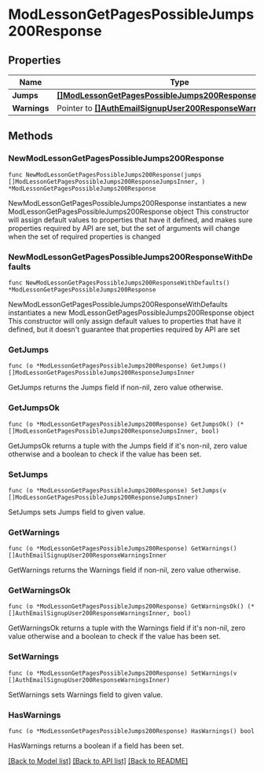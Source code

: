 # ModLessonGetPagesPossibleJumps200Response

## Properties

Name | Type | Description | Notes
------------ | ------------- | ------------- | -------------
**Jumps** | [**[]ModLessonGetPagesPossibleJumps200ResponseJumpsInner**](ModLessonGetPagesPossibleJumps200ResponseJumpsInner.md) |  | 
**Warnings** | Pointer to [**[]AuthEmailSignupUser200ResponseWarningsInner**](AuthEmailSignupUser200ResponseWarningsInner.md) |  | [optional] 

## Methods

### NewModLessonGetPagesPossibleJumps200Response

`func NewModLessonGetPagesPossibleJumps200Response(jumps []ModLessonGetPagesPossibleJumps200ResponseJumpsInner, ) *ModLessonGetPagesPossibleJumps200Response`

NewModLessonGetPagesPossibleJumps200Response instantiates a new ModLessonGetPagesPossibleJumps200Response object
This constructor will assign default values to properties that have it defined,
and makes sure properties required by API are set, but the set of arguments
will change when the set of required properties is changed

### NewModLessonGetPagesPossibleJumps200ResponseWithDefaults

`func NewModLessonGetPagesPossibleJumps200ResponseWithDefaults() *ModLessonGetPagesPossibleJumps200Response`

NewModLessonGetPagesPossibleJumps200ResponseWithDefaults instantiates a new ModLessonGetPagesPossibleJumps200Response object
This constructor will only assign default values to properties that have it defined,
but it doesn't guarantee that properties required by API are set

### GetJumps

`func (o *ModLessonGetPagesPossibleJumps200Response) GetJumps() []ModLessonGetPagesPossibleJumps200ResponseJumpsInner`

GetJumps returns the Jumps field if non-nil, zero value otherwise.

### GetJumpsOk

`func (o *ModLessonGetPagesPossibleJumps200Response) GetJumpsOk() (*[]ModLessonGetPagesPossibleJumps200ResponseJumpsInner, bool)`

GetJumpsOk returns a tuple with the Jumps field if it's non-nil, zero value otherwise
and a boolean to check if the value has been set.

### SetJumps

`func (o *ModLessonGetPagesPossibleJumps200Response) SetJumps(v []ModLessonGetPagesPossibleJumps200ResponseJumpsInner)`

SetJumps sets Jumps field to given value.


### GetWarnings

`func (o *ModLessonGetPagesPossibleJumps200Response) GetWarnings() []AuthEmailSignupUser200ResponseWarningsInner`

GetWarnings returns the Warnings field if non-nil, zero value otherwise.

### GetWarningsOk

`func (o *ModLessonGetPagesPossibleJumps200Response) GetWarningsOk() (*[]AuthEmailSignupUser200ResponseWarningsInner, bool)`

GetWarningsOk returns a tuple with the Warnings field if it's non-nil, zero value otherwise
and a boolean to check if the value has been set.

### SetWarnings

`func (o *ModLessonGetPagesPossibleJumps200Response) SetWarnings(v []AuthEmailSignupUser200ResponseWarningsInner)`

SetWarnings sets Warnings field to given value.

### HasWarnings

`func (o *ModLessonGetPagesPossibleJumps200Response) HasWarnings() bool`

HasWarnings returns a boolean if a field has been set.


[[Back to Model list]](../README.md#documentation-for-models) [[Back to API list]](../README.md#documentation-for-api-endpoints) [[Back to README]](../README.md)



